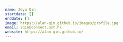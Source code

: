 ```yaml
---
name: Zeyu Qin
startdate: []
enddate: []
image: https://alan-qin.github.io/images/profile.jpg
email: zqin@connect.ust.hk
website: https://alan-qin.github.io/
---
```

